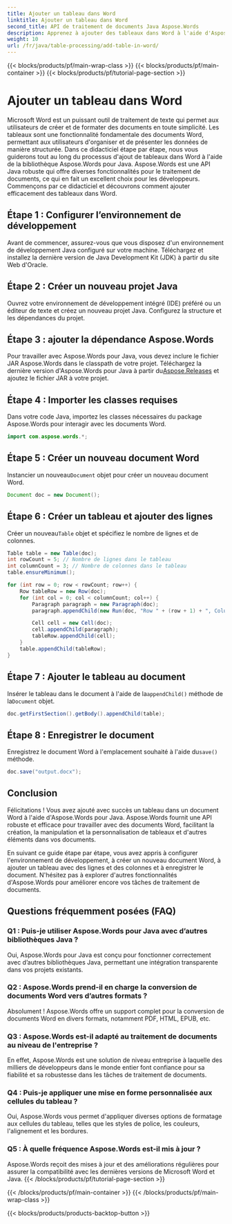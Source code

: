 ```yaml
---
title: Ajouter un tableau dans Word
linktitle: Ajouter un tableau dans Word
second_title: API de traitement de documents Java Aspose.Words
description: Apprenez à ajouter des tableaux dans Word à l'aide d'Aspose.Words pour Java. Générez facilement des tableaux bien formatés dans des documents Word.
weight: 10
url: /fr/java/table-processing/add-table-in-word/
---
```


{{< blocks/products/pf/main-wrap-class >}}
{{< blocks/products/pf/main-container >}}
{{< blocks/products/pf/tutorial-page-section >}}

# Ajouter un tableau dans Word


Microsoft Word est un puissant outil de traitement de texte qui permet aux utilisateurs de créer et de formater des documents en toute simplicité. Les tableaux sont une fonctionnalité fondamentale des documents Word, permettant aux utilisateurs d'organiser et de présenter les données de manière structurée. Dans ce didacticiel étape par étape, nous vous guiderons tout au long du processus d'ajout de tableaux dans Word à l'aide de la bibliothèque Aspose.Words pour Java. Aspose.Words est une API Java robuste qui offre diverses fonctionnalités pour le traitement de documents, ce qui en fait un excellent choix pour les développeurs. Commençons par ce didacticiel et découvrons comment ajouter efficacement des tableaux dans Word.


## Étape 1 : Configurer l’environnement de développement

Avant de commencer, assurez-vous que vous disposez d'un environnement de développement Java configuré sur votre machine. Téléchargez et installez la dernière version de Java Development Kit (JDK) à partir du site Web d'Oracle.

## Étape 2 : Créer un nouveau projet Java

Ouvrez votre environnement de développement intégré (IDE) préféré ou un éditeur de texte et créez un nouveau projet Java. Configurez la structure et les dépendances du projet.

## Étape 3 : ajouter la dépendance Aspose.Words

 Pour travailler avec Aspose.Words pour Java, vous devez inclure le fichier JAR Aspose.Words dans le classpath de votre projet. Téléchargez la dernière version d'Aspose.Words pour Java à partir du[Aspose.Releases](https://releases.aspose.com/words/java) et ajoutez le fichier JAR à votre projet.

## Étape 4 : Importer les classes requises

Dans votre code Java, importez les classes nécessaires du package Aspose.Words pour interagir avec les documents Word.

```java
import com.aspose.words.*;
```

## Étape 5 : Créer un nouveau document Word

 Instancier un nouveau`Document` objet pour créer un nouveau document Word.

```java
Document doc = new Document();
```

## Étape 6 : Créer un tableau et ajouter des lignes

 Créer un nouveau`Table` objet et spécifiez le nombre de lignes et de colonnes.

```java
Table table = new Table(doc);
int rowCount = 5; // Nombre de lignes dans le tableau
int columnCount = 3; // Nombre de colonnes dans le tableau
table.ensureMinimum();

for (int row = 0; row < rowCount; row++) {
    Row tableRow = new Row(doc);
    for (int col = 0; col < columnCount; col++) {
        Paragraph paragraph = new Paragraph(doc);
        paragraph.appendChild(new Run(doc, "Row " + (row + 1) + ", Column " + (col + 1)));

        Cell cell = new Cell(doc);
        cell.appendChild(paragraph);
        tableRow.appendChild(cell);
    }
    table.appendChild(tableRow);
}
```

## Étape 7 : Ajouter le tableau au document

 Insérer le tableau dans le document à l'aide de la`appendChild()` méthode de la`Document` objet.

```java
doc.getFirstSection().getBody().appendChild(table);
```

## Étape 8 : Enregistrer le document

Enregistrez le document Word à l'emplacement souhaité à l'aide du`save()` méthode.

```java
doc.save("output.docx");
```

## Conclusion

Félicitations ! Vous avez ajouté avec succès un tableau dans un document Word à l'aide d'Aspose.Words pour Java. Aspose.Words fournit une API robuste et efficace pour travailler avec des documents Word, facilitant la création, la manipulation et la personnalisation de tableaux et d'autres éléments dans vos documents.

En suivant ce guide étape par étape, vous avez appris à configurer l'environnement de développement, à créer un nouveau document Word, à ajouter un tableau avec des lignes et des colonnes et à enregistrer le document. N'hésitez pas à explorer d'autres fonctionnalités d'Aspose.Words pour améliorer encore vos tâches de traitement de documents.

## Questions fréquemment posées (FAQ)

### Q1 : Puis-je utiliser Aspose.Words pour Java avec d’autres bibliothèques Java ?

Oui, Aspose.Words pour Java est conçu pour fonctionner correctement avec d’autres bibliothèques Java, permettant une intégration transparente dans vos projets existants.

### Q2 : Aspose.Words prend-il en charge la conversion de documents Word vers d’autres formats ?

Absolument ! Aspose.Words offre un support complet pour la conversion de documents Word en divers formats, notamment PDF, HTML, EPUB, etc.

### Q3 : Aspose.Words est-il adapté au traitement de documents au niveau de l'entreprise ?

En effet, Aspose.Words est une solution de niveau entreprise à laquelle des milliers de développeurs dans le monde entier font confiance pour sa fiabilité et sa robustesse dans les tâches de traitement de documents.

### Q4 : Puis-je appliquer une mise en forme personnalisée aux cellules du tableau ?

Oui, Aspose.Words vous permet d'appliquer diverses options de formatage aux cellules du tableau, telles que les styles de police, les couleurs, l'alignement et les bordures.

### Q5 : À quelle fréquence Aspose.Words est-il mis à jour ?

Aspose.Words reçoit des mises à jour et des améliorations régulières pour assurer la compatibilité avec les dernières versions de Microsoft Word et Java.
{{< /blocks/products/pf/tutorial-page-section >}}

{{< /blocks/products/pf/main-container >}}
{{< /blocks/products/pf/main-wrap-class >}}

{{< blocks/products/products-backtop-button >}}

